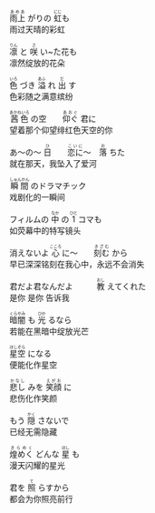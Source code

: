 <ruby>雨上<rt>あめあ</rt></ruby> がりの <ruby>虹<rt>にじ</rt></ruby>も  
雨过天晴的彩虹

<ruby>凛<rt>りん</rt></ruby> と <ruby>咲<rt>さ</rt></ruby> い~た花も  
凛然绽放的花朵

<ruby>色<rt>いろ</rt></ruby> づき <ruby>溢<rt>あふ</rt></ruby> れ <ruby>出<rt>だ</rt></ruby> す  
色彩随之满意缤纷

<ruby>茜色<rt>あかねいろ</rt></ruby> の空　　<ruby>仰ぐ<rt>あおぐ</rt></ruby> 君に  
望着那个仰望绯红色天空的你

あ～の～ <ruby>日<rt>ひ</rt></ruby>　　<ruby>恋に<rt>こいに</rt></ruby>～　<ruby>落<rt>お</rt></ruby> ちた  
就在那天，我坠入了爱河

<ruby>瞬間<rt>しゅんかん</rt></ruby> のドラマチック  
戏剧化的一瞬间

フィルムの <ruby>中<rt>なか</rt></ruby> の <ruby>1<rt>ひと</rt></ruby> コマも  
如荧幕中的特写镜头

消えないよ <ruby>心<rt>こころ</rt></ruby> に～　　<ruby>刻む<rt>きざむ</rt></ruby> から  
早已深深铭刻在我心中，永远不会消失

君だよ君なんだよ　　　<ruby>教<rt>おし</rt></ruby> えてくれた  
是你 是你 告诉我

<ruby>暗闇<rt>くらやみ</rt></ruby> も <ruby>光<rt>ひか</rt></ruby> るなら  
若能在黑暗中绽放光芒

<ruby>星空<rt>ほしぞら</rt></ruby> になる  
便能化作星空

<ruby>悲し<rt>かなし</rt></ruby> みを <ruby>笑顔<rt>えがお</rt></ruby> に  
悲伤化作笑颜

もう <ruby>隠<rt>かく</rt></ruby> さないで  
已经无需隐藏

<ruby>煌めく<rt>きらめく</rt></ruby> どんな <ruby>星<rt>ほし</rt></ruby> も  
漫天闪耀的星光

君を <ruby>照<rt>て</rt></ruby> らすから  
都会为你照亮前行